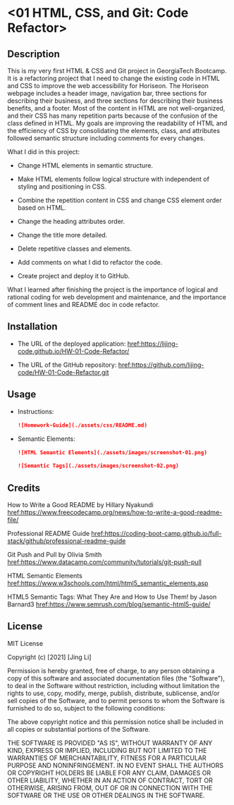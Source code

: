 # <01 HTML, CSS, and Git: Code Refactor>

## Description

This is my very first HTML & CSS and Git project in GeorgiaTech Bootcamp. It is a refactoring project that I need to change the existing code in HTML and CSS to improve the web accessibility for Horiseon. The Horiseon webpage includes a header image, navigation bar, three sections for describing their business, and three sections for describing their business benefits, and a footer. Most of the content in HTML are not well-organized, and their CSS has many repetition parts because of the confusion of the class defined in HTML. My goals are improving the readability of HTML and the efficiency of CSS by consolidating the elements, class, and attributes followed semantic structure including comments for every changes. 

What I did in this project:

* Change HTML elements in semantic structure.

* Make HTML elements follow logical structure with independent of styling and positioning in CSS.

* Combine the repetition content in CSS and change CSS element order based on HTML.

* Change the heading attributes order.

* Change the title more detailed.

* Delete repetitive classes and elements.

* Add comments on what I did to refactor the code.

* Create project and deploy it to GitHub.

What I learned after finishing the project is the importance of logical and rational coding for web development and maintenance, and the importance of comment lines and README doc in code refactor.   

## Installation

* The URL of the deployed application:
<href:https://lijing-code.github.io/HW-01-Code-Refactor/>

* The URL of the GitHub repository:
<href:https://github.com/lijing-code/HW-01-Code-Refactor.git>


## Usage

* Instructions:
    ```md
    ![Homework-Guide](./assets/css/README.md)
    ```
* Semantic Elements:
    ```md
    ![HTML Semantic Elements](./assets/images/screenshot-01.png)
    ```
    ```md
    ![Semantic Tags](./assets/images/screenshot-02.png)
    ```


## Credits

How to Write a Good README by Hillary Nyakundi <href:https://www.freecodecamp.org/news/how-to-write-a-good-readme-file/>

Professional README Guide
<href:https://coding-boot-camp.github.io/full-stack/github/professional-readme-guide>

Git Push and Pull by Olivia Smith
<href:https://www.datacamp.com/community/tutorials/git-push-pull>

HTML Semantic Elements
<href:https://www.w3schools.com/html/html5_semantic_elements.asp>

HTML5 Semantic Tags: What They Are and How to Use Them! by Jason Barnard3
<href:https://www.semrush.com/blog/semantic-html5-guide/>



## License
MIT License

Copyright (c) [2021] [Jing Li]

Permission is hereby granted, free of charge, to any person obtaining a copy
of this software and associated documentation files (the "Software"), to deal
in the Software without restriction, including without limitation the rights
to use, copy, modify, merge, publish, distribute, sublicense, and/or sell
copies of the Software, and to permit persons to whom the Software is
furnished to do so, subject to the following conditions:

The above copyright notice and this permission notice shall be included in all
copies or substantial portions of the Software.

THE SOFTWARE IS PROVIDED "AS IS", WITHOUT WARRANTY OF ANY KIND, EXPRESS OR
IMPLIED, INCLUDING BUT NOT LIMITED TO THE WARRANTIES OF MERCHANTABILITY,
FITNESS FOR A PARTICULAR PURPOSE AND NONINFRINGEMENT. IN NO EVENT SHALL THE
AUTHORS OR COPYRIGHT HOLDERS BE LIABLE FOR ANY CLAIM, DAMAGES OR OTHER
LIABILITY, WHETHER IN AN ACTION OF CONTRACT, TORT OR OTHERWISE, ARISING FROM,
OUT OF OR IN CONNECTION WITH THE SOFTWARE OR THE USE OR OTHER DEALINGS IN THE
SOFTWARE.
